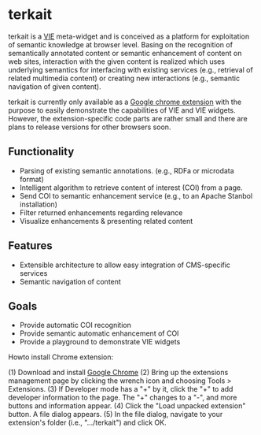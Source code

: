 # terkait

terkait is a [VIE](https://github.com/bergie/VIE) meta-widget and is conceived as a platform for exploitation of semantic knowledge at browser level. Basing on the recognition of semantically annotated content or semantic enhancement of content on web sites, interaction with the given content is realized which uses underlying semantics for interfacing with existing services (e.g., retrieval of related multimedia content) or creating new interactions (e.g., semantic navigation of given content).

terkait is currently only available as a [Google chrome extension](https://www.google.com/chrome/) with the purpose to easily demonstrate the capabilities of VIE and VIE widgets. However, the extension-specific code parts are rather small and there are plans to release versions for other browsers soon.

## Functionality
* Parsing of existing semantic annotations. (e.g., RDFa or microdata format)
* Intelligent algorithm to retrieve content of interest (COI) from a page.
* Send COI to semantic enhancement service (e.g., to an Apache Stanbol installation)
* Filter returned enhancements regarding relevance
* Visualize enhancements & presenting related content

## Features
* Extensible architecture to allow easy integration of CMS-specific services
* Semantic navigation of content

## Goals
* Provide automatic COI recognition
* Provide semantic automatic enhancement of COI
* Provide a playground to demonstrate VIE widgets 

Howto install Chrome extension:

(1) Download and install [Google Chrome](https://www.google.com/chrome/)
(2) Bring up the extensions management page by clicking the wrench icon and choosing Tools > Extensions.
(3) If Developer mode has a "+" by it, click the "+" to add developer information to the page. The "+" changes to a "-", and more buttons and information appear.
(4) Click the "Load unpacked extension" button. A file dialog appears.
(5) In the file dialog, navigate to your extension's folder (i.e., ".../terkait") and click OK.